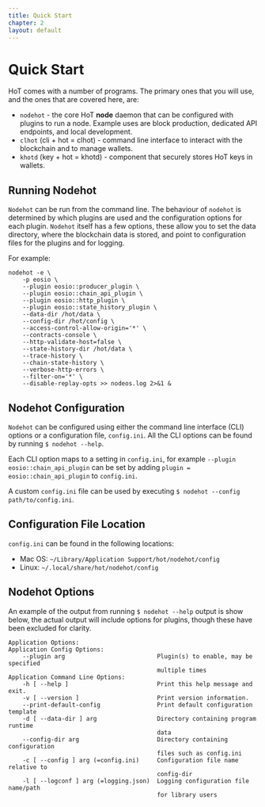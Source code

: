 ```yaml
---
title: Quick Start
chapter: 2
layout: default
---
```

# Quick Start

HoT comes with a number of programs. The primary ones that you will use, and the ones that are covered here, are:

- `nodehot`  - the core HoT **node** daemon that can be configured with plugins to run a node. Example uses are block production, dedicated API endpoints, and local development.
- `clhot` (cli + hot = clhot) - command line interface to interact with the blockchain and to manage wallets.
- `khotd` (key + hot = khotd) - component that securely stores HoT keys in wallets.

## Running Nodehot

`Nodehot` can be run from the command line. The behaviour of `nodehot` is determined by which plugins are used and the configuration options for each plugin. `Nodehot` itself has a few options, these allow you to set the data directory, where the blockchain data is stored, and point to configuration files for the plugins and for logging.

For example:

```shell
nodehot -e \
	-p eosio \
	--plugin eosio::producer_plugin \
	--plugin eosio::chain_api_plugin \
	--plugin eosio::http_plugin \
	--plugin eosio::state_history_plugin \
	--data-dir /hot/data \
	--config-dir /hot/config \
	--access-control-allow-origin='*' \
	--contracts-console \
	--http-validate-host=false \
	--state-history-dir /hot/data \
	--trace-history \
	--chain-state-history \
	--verbose-http-errors \
	--filter-on='*' \
	--disable-replay-opts >> nodeos.log 2>&1 &
```

## Nodehot Configuration

`Nodehot` can be configured using either the command line interface (CLI) options or a configuration file, `config.ini`. All the CLI options can be found by running `$ nodehot --help`.

Each CLI option maps to a setting in `config.ini`, for example `--plugin eosio::chain_api_plugin` can be set by adding `plugin = eosio::chain_api_plugin` to `config.ini`.

A custom `config.ini` file can be used by executing `$ nodehot --config path/to/config.ini`.

## Configuration File Location

`config.ini` can be found in the following locations:

- Mac OS: `~/Library/Application Support/hot/nodehot/config`
- Linux: `~/.local/share/hot/nodehot/config`

## Nodehot Options

An example of the output from running `$ nodehot --help` output is show below, the actual output will include options for plugins, though these have been excluded for clarity.

```
Application Options: 
Application Config Options:  
	--plugin arg                          Plugin(s) to enable, may be specified 
	                                      multiple times
Application Command Line Options:
	-h [ --help ]                         Print this help message and exit.  
	-v [ --version ]                      Print version information.  
	--print-default-config                Print default configuration template  
	-d [ --data-dir ] arg                 Directory containing program runtime 
	                                      data  
	--config-dir arg                      Directory containing configuration 
	                                      files such as config.ini  
	-c [ --config ] arg (=config.ini)     Configuration file name relative to 
	                                      config-dir  
	-l [ --logconf ] arg (=logging.json)  Logging configuration file name/path 
	                                      for library users
```